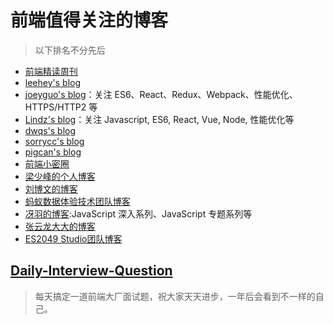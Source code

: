 # 前端值得关注的博客
>以下排名不分先后

- [前端精读周刊](https://github.com/dt-fe/weekly)
- [leehey's blog](https://github.com/lcxfs1991/blog)
- [joeyguo's blog](https://github.com/joeyguo/blog)：关注 ES6、React、Redux、Webpack、性能优化、HTTPS/HTTP2 等
- [Lindz's blog](https://github.com/happylindz/blog)：关注 Javascript, ES6, React, Vue, Node, 性能优化等
- [dwqs's blog](https://github.com/dwqs/blog)
- [sorrycc's blog](https://github.com/sorrycc/blog/issues)
- [pigcan's blog](https://github.com/pigcan/blog)
- [前端小密圈](https://github.com/jawil/blog)
- [梁少峰的个人博客](https://github.com/youngwind/blog)
- [刘博文的博客](https://github.com/berwin/Blog)
- [蚂蚁数据体验技术团队博客](https://github.com/ProtoTeam/blog)
- [冴羽的博客](https://github.com/mqyqingfeng/Blog):JavaScript 深入系列、JavaScript 专题系列等
- [张云龙大大的博客](https://github.com/fouber/blog)
- [ES2049 Studio团队博客](https://www.yuque.com/es2049/blog)

## [Daily-Interview-Question](https://github.com/Advanced-Frontend/Daily-Interview-Question)
>每天搞定一道前端大厂面试题，祝大家天天进步，一年后会看到不一样的自己。

